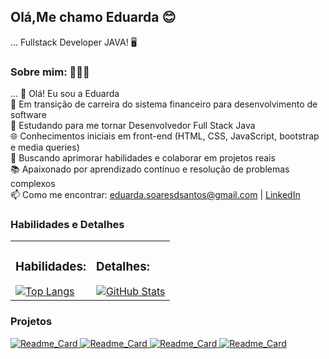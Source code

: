 


## Olá,Me chamo Eduarda 😊
... Fullstack Developer JAVA! 🖥
### Sobre mim: 👩🏻‍🦰
... 👋 Olá! Eu sou a Eduarda  
💼 Em transição de carreira do sistema financeiro para desenvolvimento de software  
🎯 Estudando para me tornar Desenvolvedor Full Stack Java  
🌐 Conhecimentos iniciais em front-end (HTML, CSS, JavaScript, bootstrap e media queries)  
🚀 Buscando aprimorar habilidades e colaborar em projetos reais  
📚 Apaixonado por aprendizado contínuo e resolução de problemas complexos  
📫 Como me encontrar: eduarda.soaresdsantos@gmail.com | [LinkedIn](https://www.linkedin.com/in/eduardassoares/)

### Habilidades e Detalhes

<table>
  <tr>
    <td>
      <h3>Habilidades:</h3>
      <a href="https://github.com/Dudda-soares/github-readme-stats">
        <img src="https://github-readme-stats.vercel.app/api/top-langs/?username=dudda-soares&layout=donut&theme=dracula" alt="Top Langs">
      </a>
    </td>
    <td>
      <h3>Detalhes:</h3>
      <a href="https://github.com/Dudda-soares/github-readme-stats">
        <img src="https://github-readme-stats.vercel.app/api?username=dudda-soares&show_icons=true&theme=dracula" alt="GitHub Stats">
      </a>
    </td>
  </tr>
</table>

### Projetos

<a href="https://github.com/Dudda-soares/github-readme-stats">
  <img src="https://github-readme-stats.vercel.app/api/pin/?username=dudda-soares&repo=Projeto-vintage-co&theme=dracula" alt="Readme_Card">
</a>
<a href="https://github.com/Dudda-soares/github-readme-stats">
  <img src="https://github-readme-stats.vercel.app/api/pin/?username=dudda-soares&repo=Atv-Projeto3&theme=dracula" alt="Readme_Card">
</a>
<a href="https://github.com/Dudda-soares/github-readme-stats">
  <img src="https://github-readme-stats.vercel.app/api/pin/?username=dudda-soares&repo=Projeto-bootstrap&theme=dracula" alt="Readme_Card">
</a>
<a href="https://github.com/Dudda-soares/github-readme-stats">
  <img src="https://github-readme-stats.vercel.app/api/pin/?username=dudda-soares&repo=Atividade-js&theme=dracula" alt="Readme_Card">
</a>







